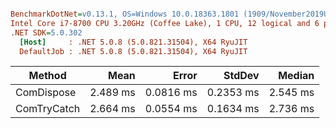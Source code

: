 ``` ini

BenchmarkDotNet=v0.13.1, OS=Windows 10.0.18363.1801 (1909/November2019Update/19H2)
Intel Core i7-8700 CPU 3.20GHz (Coffee Lake), 1 CPU, 12 logical and 6 physical cores
.NET SDK=5.0.302
  [Host]     : .NET 5.0.8 (5.0.821.31504), X64 RyuJIT
  DefaultJob : .NET 5.0.8 (5.0.821.31504), X64 RyuJIT


```
|      Method |     Mean |     Error |    StdDev |   Median |
|------------ |---------:|----------:|----------:|---------:|
|  ComDispose | 2.489 ms | 0.0816 ms | 0.2353 ms | 2.545 ms |
| ComTryCatch | 2.664 ms | 0.0554 ms | 0.1634 ms | 2.736 ms |
